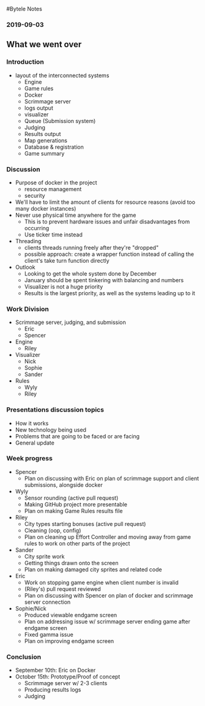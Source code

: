 #Bytele Notes### 2019-09-03## What we went over### Introduction- layout of the interconnected systems	- Engine	- Game rules	- Docker	- Scrimmage server	- logs output	- visualizer	- Queue (Submission system)	- Judging	- Results output	- Map generations	- Database & registration	- Game summary### Discussion- Purpose of docker in the project	- resource management	- security- We'll have to limit the amount of clients for resource reasons (avoid too many docker instances)- Never use physical time anywhere for the game	- This is to prevent hardware issues and unfair disadvantages from occurring	- Use ticker time instead- Threading	- clients threads running freely after they're "dropped"	- possible approach: create a wrapper function instead of calling the client's take turn function directly- Outlook	- Looking to get the whole system done by December	- January should be spent tinkering with balancing and numbers	- Visualizer is not a huge priority	- Results is the largest priority, as well as the systems leading up to it### Work Division- Scrimmage server, judging, and submission	- Eric	- Spencer- Engine	- Riley- Visualizer	- Nick	- Sophie	- Sander- Rules	- Wyly	- Riley### Presentations discussion topics- How it works- New technology being used- Problems that are going to be faced or are facing- General update### Week progress- Spencer	- Plan on discussing with Eric on plan of scrimmage support and client submissions, alongside docker- Wyly	- Sensor rounding (active pull request)	- Making GitHub project more presentable	- Plan on making Game Rules results file- Riley	- City types starting bonuses (active pull request)	- Cleaning (oop, config)	- Plan on cleaning up Effort Controller and moving away from game rules to work on other parts of the project- Sander	- City sprite work	- Getting things drawn onto the screen	- Plan on making damaged city sprites and related code- Eric	- Work on stopping game engine when client number is invalid	- (Riley's) pull request reviewed	- Plan on discussing with Spencer on plan of docker and scrimmage server connection- Sophie/Nick	- Produced viewable endgame screen	- Plan on addressing issue w/ scrimmage server ending game after endgame screen	- Fixed gamma issue	- Plan on improving endgame screen### Conclusion- September 10th: Eric on Docker- October 15th: Prototype/Proof of concept	- Scrimmage server w/ 2-3 clients	- Producing results logs	- Judging